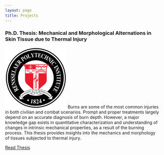 ```yaml
---
layout: page
title: Projects
---
```


### Ph.D. Thesis: Mechanical and Morphological Alternations in Skin Tissue due to Thermal Injury
<img src="img/rpi.png" width="200"/>
Burns are some of the most common injuries in both civilian and combat scenarios. Prompt
and proper treatments largely depend on an accurate diagnosis of burn depth.  However, a major
knowledge gap exists in quantitative characterization and understanding of changes in intrinsic
mechanical properties, as a result of the burning process. This thesis provides insights into the mechanics and morphology of tissues subjected to thermal injury.  

[Read Thesis][1]



[1]: https://search.proquest.com/openview/304c0baeaddb08a9211eab7810d0eb2d/1?pq-origsite=gscholar&cbl=18750&diss=y
